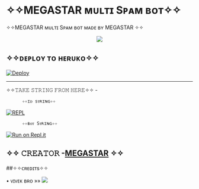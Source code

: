 # ✧✧MEGASTAR ᴍᴜʟᴛɪ Sᴘᴀᴍ ʙᴏᴛ✧✧




✧✧MEGASTAR ᴍᴜʟᴛɪ Sᴘᴀᴍ ʙᴏᴛ ᴍᴀᴅᴇ ʙʏ MEGASTAR ✧✧



<p align="center">
  <img src="https://telegra.ph/file/a604b3e6120ac54eb3075.jpg">

</p>

## ✧✧ᴅᴇᴘʟᴏʏ ᴛᴏ ʜᴇʀᴜᴋᴏ✧✧

 
[![Deploy](https://www.herokucdn.com/deploy/button.svg)](https://dashboard.heroku.com/new?template=https%3A%2F%2Fgithub.com%2FDARKAMAN6%2FKGF-MULTI-SPAM-BOT)

------------------------------------------------

✧✧𝚃𝙰𝙺𝙴 𝚂𝚃𝚁𝙸𝙽𝙶 𝙵𝚁𝙾𝙼 𝙷𝙴𝚁𝙴✧✧ - 

          ✧✧ɪᴅ sᴛʀɪɴɢ✧✧


[![REPL](https://repl.it/badge/github/DARKAMAN6/KGF-MULTI-SPAM-BOT)](https://replit.com/@DARKAMAN6/KGF-MULTI-SPAM-REPLIT-BY-DARKAMAN6)
 

          ✧✧ʙᴏᴛ Sᴛʀɪɴɢ✧✧


[![Run on Repl.it](https://repl.it/badge/github/YukkiBot/YukkiSpamBot)](https://replit.com/@unknownforall1/SPAM-BOT-REPL-BY-SIDDHANT-DEVIL)


     
## ✧✧ 𝙲𝚁𝙴𝙰𝚃𝙾𝚁 -[MEGASTAR](https://t.me/SED_MEGASTAR) ✧✧




##✧✧ᴄʀᴇᴅɪᴛs✧✧




• ᴠɪᴠᴇᴋ ʙʀᴏ »»   <a href="https://github.com//unknownforall1" alt="ᴠɪᴠᴇᴋ ʙʀᴏ"> <img src="https://img.shields.io/badge/ᴠɪᴠᴇᴋ ʙʀᴏ-A679d?logo=github" /></a>
